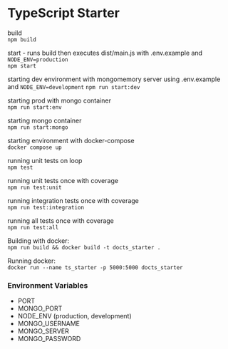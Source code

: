 # TypeScript Starter

build  
`npm build`

start - runs build then executes dist/main.js with .env.example and `NODE_ENV=production`  
`npm start`

starting dev environment with mongomemory server using .env.example and `NODE_ENV=development`
`npm run start:dev`

starting prod with mongo container  
`npm run start:env`

starting mongo container  
`npm run start:mongo`

starting environment with docker-compose  
`docker compose up`

running unit tests on loop  
`npm test`

running unit tests once with coverage  
`npm run test:unit`

running integration tests once with coverage  
`npm run test:integration`

running all tests once with coverage  
`npm run test:all`

Building with docker:  
`npm run build && docker build -t docts_starter .`

Running docker:  
`docker run --name ts_starter -p 5000:5000 docts_starter`

### Environment Variables

- PORT
- MONGO_PORT
- NODE_ENV (production, development)
- MONGO_USERNAME
- MONGO_SERVER
- MONGO_PASSWORD
